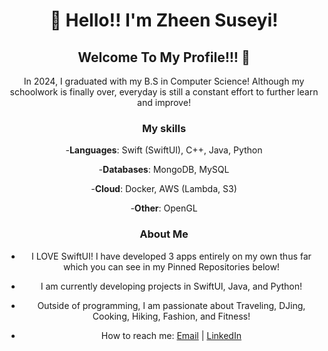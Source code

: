 <div align="center">
  <h1>👋 Hello!! I'm Zheen Suseyi!</h1>
  <h2>Welcome To My Profile!!! 🤩</h2>
  <p>In 2024, I graduated with my B.S in Computer Science! Although my schoolwork is finally over, everyday is still a constant effort to further learn and improve! 
 </p>
  <h3> My skills </h3>
<p>
  
-**Languages**: Swift (SwiftUI), C++, Java, Python
  
-**Databases**: MongoDB, MySQL

-**Cloud**: Docker, AWS (Lambda, S3)

-**Other**: OpenGL</p>

<h3> About Me </h3>
  
- I LOVE SwiftUI! I have developed 3 apps entirely on my own thus far which you can see in my Pinned Repositories below!

- I am currently developing projects in SwiftUI, Java, and Python!
  
- Outside of programming, I am passionate about Traveling, DJing, Cooking, Hiking, Fashion, and Fitness!
  
- How to reach me: [Email](mailto:suseyihzheen@gmail.com) | [LinkedIn](https://www.linkedin.com/in/zheen-s-430214255/) 

</div>
